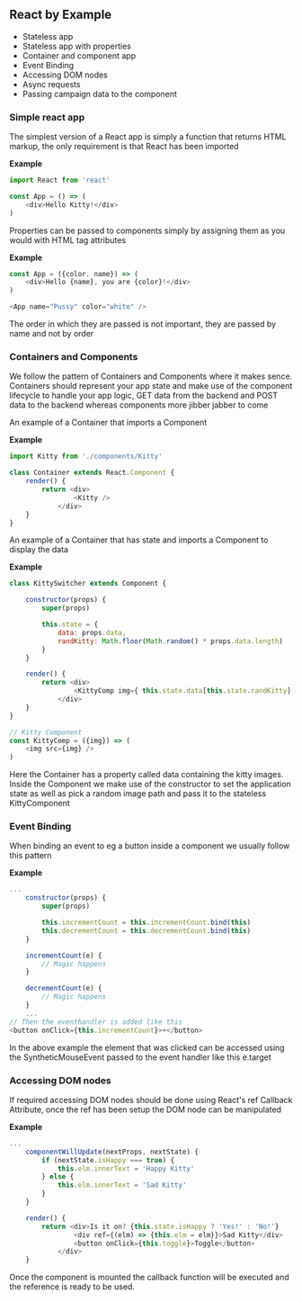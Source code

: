 ## React by Example

* Stateless app
* Stateless app with properties
* Container and component app
* Event Binding
* Accessing DOM nodes
* Async requests
* Passing campaign data to the component

### Simple react app

The simplest version of a React app is simply a function that returns HTML markup, the only requirement is that React has been imported

**Example**
```javascript
import React from 'react'

const App = () => (
    <div>Hello Kitty!</div>
)
```

Properties can be passed to components simply by assigning them as you would with HTML tag attributes

**Example**
```javascript
const App = ({color, name}) => (
    <div>Hello {name}, you are {color}!</div>
)

<App name="Pussy" color="white" />
```
The order in which they are passed is not important, they are passed by name and not by order

### Containers and Components

We follow the pattern of Containers and Components where it makes sence. Containers should represent your app state and make use of the component lifecycle to handle your app logic, GET data from the backend and POST data to the backend whereas components more jibber jabber to come

An example of a Container that imports a Component

**Example**
```javascript
import Kitty from './components/Kitty'

class Container extends React.Component {
    render() {
        return <div>
                <Kitty />
            </div>
    }
}
```
An example of a Container that has state and imports a Component to display the data

**Example**
```javascript
class KittySwitcher extends Component {

    constructor(props) {
        super(props)

        this.state = {
            data: props.data,
            randKitty: Math.floor(Math.random() * props.data.length)
        }
    }

    render() {
        return <div>
                <KittyComp img={ this.state.data[this.state.randKitty] } />
            </div>
    }
}

// Kitty Component
const KittyComp = ({img}) => (
    <img src={img} />
)
```
Here the Container has a property called data containing the kitty images. Inside the Component we make use of the constructor to set the application state as well as pick a random image path and pass it to the stateless KittyComponent

### Event Binding

When binding an event to eg a button inside a component we usually follow this pattern

**Example**
```javascript
...
    constructor(props) {
        super(props)

        this.incrementCount = this.incrementCount.bind(this)
        this.decrementCount = this.decrementCount.bind(this)
    }

    incrementCount(e) {
        // Magic happens
    }

    decrementCount(e) {
        // Magic happens
    }
    ...
// Then the eventhandler is added like this
<button onClick={this.incrementCount}>+</button>
```
In the above example the element that was clicked can be accessed using the SyntheticMouseEvent passed to the event handler like this e.target

### Accessing DOM nodes

If required accessing DOM nodes should be done using React's ref Callback Attribute, once the ref has been setup the DOM node can be manipulated

**Example**
```javascript
...
    componentWillUpdate(nextProps, nextState) {
        if (nextState.isHappy === true) {
            this.elm.innerText = 'Happy Kitty'
        } else {
            this.elm.innerText = 'Sad Kitty'
        }
    }

    render() {
        return <div>Is it on? {this.state.isHappy ? 'Yes!' : 'No!'}
                <div ref={(elm) => {this.elm = elm}}>Sad Kitty</div>
                <button onClick={this.toggle}>Toggle</button>
            </div>
    }
```
Once the component is mounted the callback function will be executed and the reference is ready to be used.
